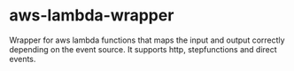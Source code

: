 # aws-lambda-wrapper
Wrapper for aws lambda functions that maps the input and output correctly depending on the event source. It supports http, stepfunctions and direct events.
